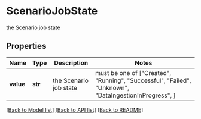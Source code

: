 # ScenarioJobState

the Scenario job state

## Properties
Name | Type | Description | Notes
------------ | ------------- | ------------- | -------------
**value** | **str** | the Scenario job state |  must be one of ["Created", "Running", "Successful", "Failed", "Unknown", "DataIngestionInProgress", ]

[[Back to Model list]](../README.md#documentation-for-models) [[Back to API list]](../README.md#documentation-for-api-endpoints) [[Back to README]](../README.md)


